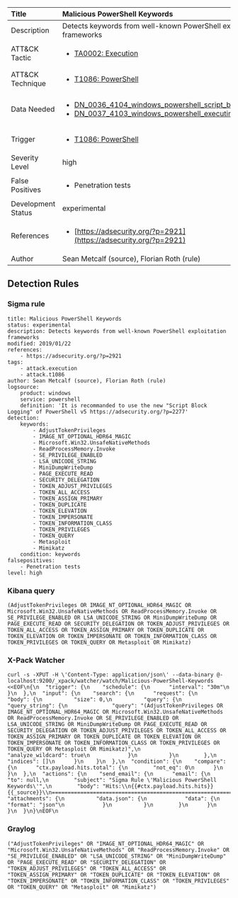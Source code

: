 | Title                | Malicious PowerShell Keywords                                                                                                                                                 |
|:---------------------|:------------------------------------------------------------------------------------------------------------------------------------------------------------|
| Description          | Detects keywords from well-known PowerShell exploitation frameworks                                                                                                                                           |
| ATT&amp;CK Tactic    | <ul><li>[TA0002: Execution](https://attack.mitre.org/tactics/TA0002)</li></ul>  |
| ATT&amp;CK Technique | <ul><li>[T1086: PowerShell](https://attack.mitre.org/techniques/T1086)</li></ul>                             |
| Data Needed          | <ul><li>[DN_0036_4104_windows_powershell_script_block](../Data_Needed/DN_0036_4104_windows_powershell_script_block.md)</li><li>[DN_0037_4103_windows_powershell_executing_pipeline](../Data_Needed/DN_0037_4103_windows_powershell_executing_pipeline.md)</li></ul>                                                         |
| Trigger              | <ul><li>[T1086: PowerShell](../Triggers/T1086.md)</li></ul>  |
| Severity Level       | high                                                                                                                                                 |
| False Positives      | <ul><li>Penetration tests</li></ul>                                                                  |
| Development Status   | experimental                                                                                                                                                |
| References           | <ul><li>[https://adsecurity.org/?p=2921](https://adsecurity.org/?p=2921)</li></ul>                                                          |
| Author               | Sean Metcalf (source), Florian Roth (rule)                                                                                                                                                |


## Detection Rules

### Sigma rule

```
title: Malicious PowerShell Keywords
status: experimental
description: Detects keywords from well-known PowerShell exploitation frameworks
modified: 2019/01/22
references:
    - https://adsecurity.org/?p=2921
tags:
    - attack.execution
    - attack.t1086
author: Sean Metcalf (source), Florian Roth (rule)
logsource:
    product: windows
    service: powershell
    definition: 'It is recommanded to use the new "Script Block Logging" of PowerShell v5 https://adsecurity.org/?p=2277'
detection:
    keywords:
        - AdjustTokenPrivileges
        - IMAGE_NT_OPTIONAL_HDR64_MAGIC
        - Microsoft.Win32.UnsafeNativeMethods
        - ReadProcessMemory.Invoke
        - SE_PRIVILEGE_ENABLED
        - LSA_UNICODE_STRING
        - MiniDumpWriteDump
        - PAGE_EXECUTE_READ
        - SECURITY_DELEGATION
        - TOKEN_ADJUST_PRIVILEGES
        - TOKEN_ALL_ACCESS
        - TOKEN_ASSIGN_PRIMARY
        - TOKEN_DUPLICATE
        - TOKEN_ELEVATION
        - TOKEN_IMPERSONATE
        - TOKEN_INFORMATION_CLASS
        - TOKEN_PRIVILEGES
        - TOKEN_QUERY
        - Metasploit
        - Mimikatz
    condition: keywords
falsepositives:
    - Penetration tests
level: high

```





### Kibana query

```
(AdjustTokenPrivileges OR IMAGE_NT_OPTIONAL_HDR64_MAGIC OR Microsoft.Win32.UnsafeNativeMethods OR ReadProcessMemory.Invoke OR SE_PRIVILEGE_ENABLED OR LSA_UNICODE_STRING OR MiniDumpWriteDump OR PAGE_EXECUTE_READ OR SECURITY_DELEGATION OR TOKEN_ADJUST_PRIVILEGES OR TOKEN_ALL_ACCESS OR TOKEN_ASSIGN_PRIMARY OR TOKEN_DUPLICATE OR TOKEN_ELEVATION OR TOKEN_IMPERSONATE OR TOKEN_INFORMATION_CLASS OR TOKEN_PRIVILEGES OR TOKEN_QUERY OR Metasploit OR Mimikatz)
```





### X-Pack Watcher

```
curl -s -XPUT -H \'Content-Type: application/json\' --data-binary @- localhost:9200/_xpack/watcher/watch/Malicious-PowerShell-Keywords <<EOF\n{\n  "trigger": {\n    "schedule": {\n      "interval": "30m"\n    }\n  },\n  "input": {\n    "search": {\n      "request": {\n        "body": {\n          "size": 0,\n          "query": {\n            "query_string": {\n              "query": "(AdjustTokenPrivileges OR IMAGE_NT_OPTIONAL_HDR64_MAGIC OR Microsoft.Win32.UnsafeNativeMethods OR ReadProcessMemory.Invoke OR SE_PRIVILEGE_ENABLED OR LSA_UNICODE_STRING OR MiniDumpWriteDump OR PAGE_EXECUTE_READ OR SECURITY_DELEGATION OR TOKEN_ADJUST_PRIVILEGES OR TOKEN_ALL_ACCESS OR TOKEN_ASSIGN_PRIMARY OR TOKEN_DUPLICATE OR TOKEN_ELEVATION OR TOKEN_IMPERSONATE OR TOKEN_INFORMATION_CLASS OR TOKEN_PRIVILEGES OR TOKEN_QUERY OR Metasploit OR Mimikatz)",\n              "analyze_wildcard": true\n            }\n          }\n        },\n        "indices": []\n      }\n    }\n  },\n  "condition": {\n    "compare": {\n      "ctx.payload.hits.total": {\n        "not_eq": 0\n      }\n    }\n  },\n  "actions": {\n    "send_email": {\n      "email": {\n        "to": null,\n        "subject": "Sigma Rule \'Malicious PowerShell Keywords\'",\n        "body": "Hits:\\n{{#ctx.payload.hits.hits}}{{_source}}\\n================================================================================\\n{{/ctx.payload.hits.hits}}",\n        "attachments": {\n          "data.json": {\n            "data": {\n              "format": "json"\n            }\n          }\n        }\n      }\n    }\n  }\n}\nEOF\n
```





### Graylog

```
("AdjustTokenPrivileges" OR "IMAGE_NT_OPTIONAL_HDR64_MAGIC" OR "Microsoft.Win32.UnsafeNativeMethods" OR "ReadProcessMemory.Invoke" OR "SE_PRIVILEGE_ENABLED" OR "LSA_UNICODE_STRING" OR "MiniDumpWriteDump" OR "PAGE_EXECUTE_READ" OR "SECURITY_DELEGATION" OR "TOKEN_ADJUST_PRIVILEGES" OR "TOKEN_ALL_ACCESS" OR "TOKEN_ASSIGN_PRIMARY" OR "TOKEN_DUPLICATE" OR "TOKEN_ELEVATION" OR "TOKEN_IMPERSONATE" OR "TOKEN_INFORMATION_CLASS" OR "TOKEN_PRIVILEGES" OR "TOKEN_QUERY" OR "Metasploit" OR "Mimikatz")
```

